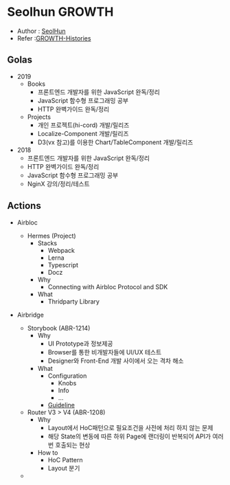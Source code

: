 # Seolhun GROWTH
- Author : [SeolHun](https://github.com/Seolhun/)
- Refer :[GROWTH-Histories](https://seolhun.github.io/tags/GROWTH/)

## Golas
- 2019
  - Books
    - 프론트엔드 개발자를 위한 JavaScript 완독/정리
    - JavaScript 함수형 프로그래밍 공부
    - HTTP 완벽가이드 완독/정리
  - Projects
    - 개인 프로젝트(hi-cord) 개발/릴리즈
    - Localize-Component 개발/릴리즈
    - D3(vx 참고)를 이용한 Chart/TableComponent 개발/릴리즈
- 2018
  - 프론트엔드 개발자를 위한 JavaScript 완독/정리
  - HTTP 완벽가이드 완독/정리
  - JavaScript 함수형 프로그래밍 공부
  - NginX 강의/정리/테스트


## Actions
- Airbloc 
  - Hermes (Project)
    - Stacks
      - Webpack
      - Lerna
      - Typescript
      - Docz
    - Why
      - Connecting with Airbloc Protocol and SDK
    - What
      - Thridparty Library

- Airbridge
  - Storybook (ABR-1214)
    - Why
      - UI Prototype과 정보제공
      - Browser를 통한 비개발자들에 UI/UX 테스트
      - Designer와 Front-End 개발 사이에서 오는 격차 해소
    - What
      - Configuration
        - Knobs
        - Info
        - ...
      - [Guideline](https://www.notion.so/ab180/Storybook-Guideline-d63aefa2efee4a1f8d75116ced7cecc7)
  - Router V3 > V4 (ABR-1208)
    - Why
      - Layout에서 HoC패턴으로 필요조건을 사전에 처리 하지 않는 문제
      - 해당 State의 변동에 따른 하위 Page에 랜더링이 반복되어 API가 여러번 호출되는 현상
    - How to
      - HoC Pattern
      - Layout 분기
  - 